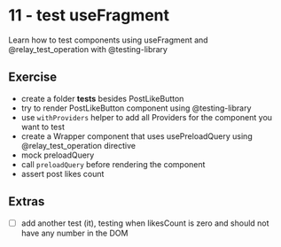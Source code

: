 # 11 - test useFragment

Learn how to test components using useFragment and @relay_test_operation with @testing-library

## Exercise

- create a folder __tests__ besides PostLikeButton 
- try to render PostLikeButton component using @testing-library
- use `withProviders` helper to add all Providers for the component you want to test
- create a Wrapper component that uses usePreloadQuery using @relay_test_operation directive
- mock preloadQuery
- call `preloadQuery` before rendering the component
- assert post likes count

## Extras

- [ ] add another test (it), testing when likesCount is zero and should not have any number in the DOM